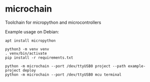 # microchain
Toolchain for micropython and microcontrollers

Example usage on Debian:
```
apt install micropython

python3 -m venv venv
. venv/bin/activate
pip install -r requirements.txt

python -m microchain --port /dev/ttyUSB0 project --path example-project deploy
python -m microchain --port /dev/ttyUSB0 mcu terminal
```